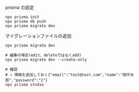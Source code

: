 prisma の設定

```shell
npx prisma init
npx prisma db push
npx prisma migrate dev

```

マイグレーションファイルの追加

```shell
npx prisma migrate dev

# 編集の場合(edit、deleteではなくadd)
npx prisma migrate dev --create-only

# 確認
# → 情報を追加しておく{"email":"test@test.com","name":"田中太郎","password":"1"}
npx prisma studio

```
